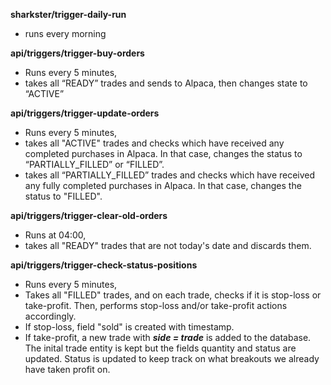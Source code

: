 **sharkster/trigger-daily-run**

- runs every morning

**api/triggers/trigger-buy-orders**

- Runs every 5 minutes,
- takes all “READY” trades and sends to Alpaca, then changes state to “ACTIVE”

**api/triggers/trigger-update-orders**

- Runs every 5 minutes,
- takes all "ACTIVE" trades and checks which have received any completed purchases in Alpaca. In that case, changes the status to “PARTIALLY_FILLED” or “FILLED”.
- takes all “PARTIALLY_FILLED” trades and checks which have received any fully completed purchases in Alpaca. In that case, changes the status to "FILLED".

**api/triggers/trigger-clear-old-orders**

- Runs at 04:00,
- takes all "READY" trades that are not today's date and discards them.

**api/triggers/trigger-check-status-positions**

- Runs every 5 minutes,
- Takes all "FILLED" trades, and on each trade, checks if it is stop-loss or take-profit. Then, performs stop-loss and/or take-profit actions accordingly.
- If stop-loss, field "sold" is created with timestamp.
- If take-profit, a new trade with _**side = trade**_ is added to the database. The inital trade entity is kept but the fields quantity and status are updated. Status is updated to keep track on what breakouts we already have taken profit on.
